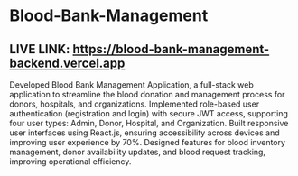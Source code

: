# Blood-Bank-Management
## LIVE LINK: https://blood-bank-management-backend.vercel.app

Developed Blood Bank Management Application, a full-stack web application to streamline the blood donation and management process for donors, hospitals, and organizations.
Implemented role-based user authentication (registration and login) with secure JWT access, supporting four user types: Admin, Donor, Hospital, and Organization.
Built responsive user interfaces using React.js, ensuring accessibility across devices and improving user experience by 70%.
Designed features for blood inventory management, donor availability updates, and blood request tracking, improving operational efficiency.
